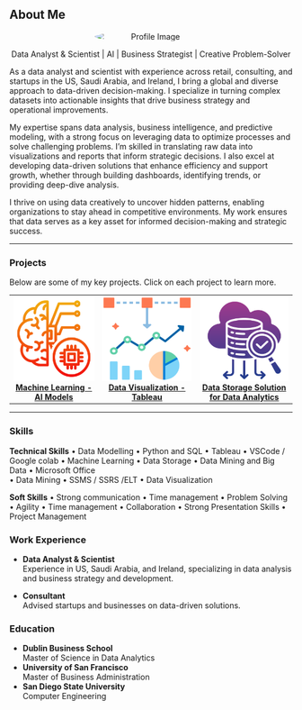 ## About Me
<p style="text-align: center;">
  <img src="path/to/your/profile_image.jpg" alt="Profile Image" width="200" class="profile-img" style="border-radius: 50%; display: block; margin: 0 auto;">
</p>
<p class="description" style="text-align: center;">
  Data Analyst & Scientist | AI | Business Strategist | Creative Problem-Solver
</p>

As a data analyst and scientist with experience across retail, consulting, and startups in the US, Saudi Arabia, and Ireland, I bring a global and diverse approach to data-driven decision-making. I specialize in turning complex datasets into actionable insights that drive business strategy and operational improvements.

My expertise spans data analysis, business intelligence, and predictive modeling, with a strong focus on leveraging data to optimize processes and solve challenging problems. I’m skilled in translating raw data into visualizations and reports that inform strategic decisions. I also excel at developing data-driven solutions that enhance efficiency and support growth, whether through building dashboards, identifying trends, or providing deep-dive analysis.

I thrive on using data creatively to uncover hidden patterns, enabling organizations to stay ahead in competitive environments. My work ensures that data serves as a key asset for informed decision-making and strategic success.

---

### Projects
Below are some of my key projects. Click on each project to learn more.

<table>
  <tr>
    <td align="center">
      <a href="https://github.com/yourusername/project1">
        <img src="asset/machine-learning.png" width="250" height="150" alt="Project 1 Image"/><br/>
        <b>Machine Learning - AI Models</b>
      </a>
    </td>
    <td align="center">
      <a href="[https://github.com/Baqer0/Data Visualisation.md](https://github.com/Baqer0/Portfolio/blob/main/Data%20Visualisation.md)">
        <img src="asset/visualization.png" width="250" height="150" alt="Project 2 Image"/><br/>
        <b>Data Visualization - Tableau</b>
      </a>
    </td>
    <td align="center">
      <a href="https://github.com/yourusername/project3">
        <img src="asset/analytics.png" width="250" height="150" alt="Project 3 Image"/><br/>
        <b>Data Storage Solution for Data Analytics</b>
      </a>
    </td>
  </tr>
</table>


---
### Skills

**Technical Skills**
• Data Modelling          • Python and SQL      • Tableau                   • VSCode / Google colab
• Machine Learning        • Data Storage        • Data Mining and Big Data  • Microsoft Office     
• Data Mining             • SSMS / SSRS /ELT    • Data Visualization

**Soft Skills**
• Strong communication    • Time management     • Problem Solving            • Agility
• Time management         • Collaboration       • Strong Presentation Skills  • Project Management

### Work Experience
- **Data Analyst & Scientist**  
  Experience in US, Saudi Arabia, and Ireland, specializing in data analysis and business strategy and development.

- **Consultant**  
  Advised startups and businesses on data-driven solutions.

### Education
- **Dublin Business School**  
  Master of Science in Data Analytics
- **University of San Francisco**  
  Master of Business Administration
- **San Diego State University**  
  Computer Engineering
